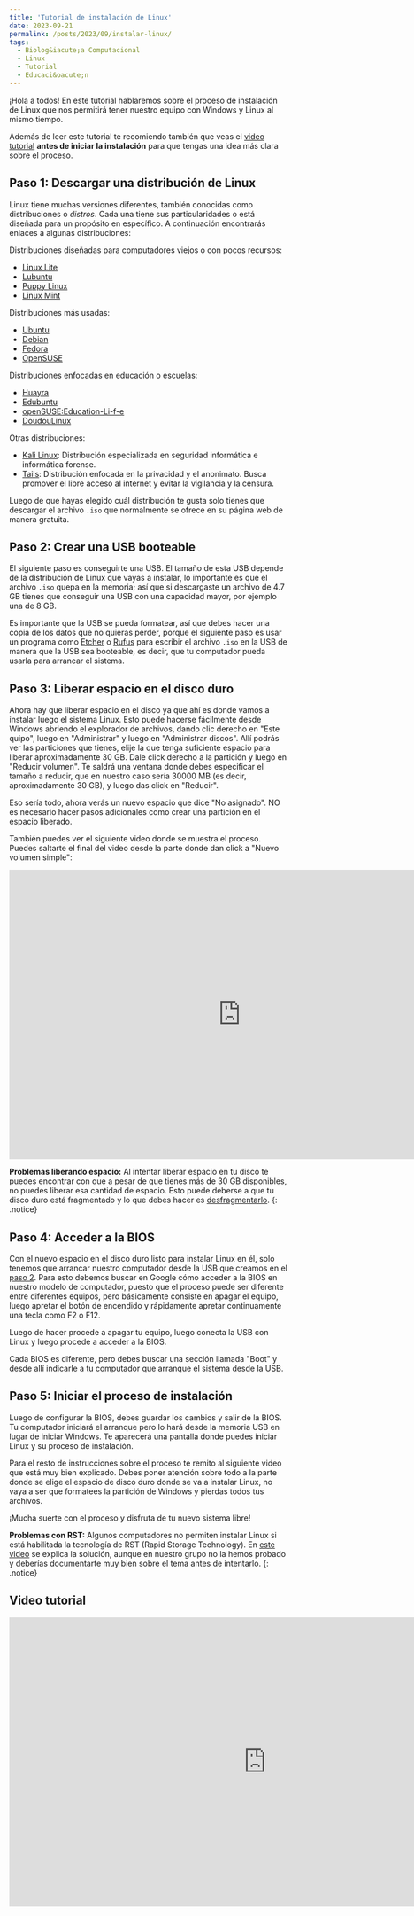 ```yaml
---
title: 'Tutorial de instalación de Linux'
date: 2023-09-21
permalink: /posts/2023/09/instalar-linux/
tags:
  - Biolog&iacute;a Computacional
  - Linux
  - Tutorial
  - Educaci&oacute;n
---
```


¡Hola a todos! En este tutorial hablaremos sobre el proceso de instalación
de Linux que nos permitirá tener nuestro equipo con Windows y Linux al mismo
tiempo.

Además de leer este tutorial te recomiendo también que veas el [video
tutorial](#video-tutorial) **antes de iniciar la instalación** para que
tengas una idea más clara sobre el proceso.

## Paso 1: Descargar una distribución de Linux

Linux tiene muchas versiones diferentes, también conocidas como
distribuciones o *distros*. Cada una tiene sus particularidades o está
diseñada para un propósito en específico. A continuación encontrarás enlaces
a algunas distribuciones:

Distribuciones diseñadas para computadores viejos o con pocos recursos:

- [Linux Lite](https://www.linuxliteos.com/index.html)
- [Lubuntu](https://lubuntu.me/)
- [Puppy Linux](http://puppylinux.com/)
- [Linux Mint](https://linuxmint.com/)

Distribuciones más usadas:

- [Ubuntu](https://ubuntu.com/)
- [Debian](https://www.debian.org/index.es.html)
- [Fedora](https://fedoraproject.org/es/)
- [OpenSUSE](https://es.opensuse.org/Bienvenidos_a_openSUSE.org)

Distribuciones enfocadas en educación o escuelas:

- [Huayra](https://huayra.educar.gob.ar/)
- [Edubuntu](https://www.edubuntu.org/)
- [openSUSE:Education-Li-f-e](https://es.opensuse.org/openSUSE:Education-Li-f-e)
- [DoudouLinux](https://www.doudoulinux.org/web/espanol/index.html)

Otras distribuciones:

- [Kali Linux](https://www.kali.org/): Distribución especializada en
  seguridad informática e informática forense.
- [Tails](https://tails.net/index.es.html): Distribución enfocada en la
  privacidad y el anonimato. Busca promover el libre acceso al internet y
  evitar la vigilancia y la censura.

Luego de que hayas elegido cuál distribución te gusta solo tienes que
descargar el archivo `.iso` que normalmente se ofrece en su página web de
manera gratuita.

## Paso 2: Crear una USB booteable

El siguiente paso es conseguirte una USB. El tamaño de esta USB depende de
la distribución de Linux que vayas a instalar, lo importante es que el
archivo `.iso` quepa en la memoria; así que si descargaste un archivo de 4.7
GB tienes que conseguir una USB con una capacidad mayor, por ejemplo una de
8 GB.

Es importante que la USB se pueda formatear, así que debes hacer una copia
de los datos que no quieras perder, porque el siguiente paso es usar un
programa como [Etcher](https://etcher.balena.io/) o
[Rufus](https://rufus.ie/es/) para escribir el archivo `.iso` en la USB de
manera que la USB sea booteable, es decir, que tu computador pueda usarla
para arrancar el sistema.

## Paso 3: Liberar espacio en el disco duro

Ahora hay que liberar espacio en el disco ya que ahí es donde vamos a
instalar luego el sistema Linux. Esto puede hacerse fácilmente desde Windows
abriendo el explorador de archivos, dando clic derecho en "Este quipo",
luego en "Administrar" y luego en "Administrar discos". Allí podrás ver las
particiones que tienes, elije la que tenga suficiente espacio para liberar
aproximadamente 30 GB. Dale click derecho a la partición y luego en "Reducir
volumen". Te saldrá una ventana donde debes especificar el tamaño a reducir,
que en nuestro caso sería 30000 MB (es decir, aproximadamente 30 GB), y
luego das click en "Reducir".

Eso sería todo, ahora verás un nuevo espacio que dice "No asignado". NO es
necesario hacer pasos adicionales como crear una partición en el espacio
liberado.

También puedes ver el siguiente video donde se muestra el proceso. Puedes
saltarte el final del video desde la parte donde dan click a "Nuevo volumen
simple":

<iframe width="835" height="522" src="https://www.youtube.com/embed/s2TKizTY4s4" title="Cómo reducir y crear particiones en Windows 10" frameborder="0" allow="accelerometer; autoplay; clipboard-write; encrypted-media; gyroscope; picture-in-picture; web-share" allowfullscreen></iframe>

**Problemas liberando espacio:**
Al intentar liberar espacio en tu disco te puedes encontrar con que a pesar
de que tienes más de 30 GB disponibles, no puedes liberar esa cantidad de
espacio. Esto puede deberse a que tu disco duro está fragmentado y lo que
debes hacer es
[desfragmentarlo](https://www.xataka.com/basics/desfragmentar-el-disco-duro-como-se-hace-y-para-que-sirve).
{: .notice}

## Paso 4: Acceder a la BIOS

Con el nuevo espacio en el disco duro listo para instalar Linux en él,
solo tenemos que arrancar nuestro computador desde la USB que creamos en el 
[paso 2](#paso-2-crear-una-usb-booteable). Para esto debemos buscar en
Google cómo acceder a la BIOS en nuestro modelo de computador, puesto que el
proceso puede ser diferente entre diferentes equipos, pero básicamente
consiste en apagar el equipo, luego apretar el botón de encendido y
rápidamente apretar continuamente una tecla como F2 o F12.

Luego de hacer procede a apagar tu equipo, luego conecta la USB con Linux y
luego procede a acceder a la BIOS.

Cada BIOS es diferente, pero debes buscar una sección llamada "Boot" y
desde allí indicarle a tu computador que arranque el sistema desde la USB.

## Paso 5: Iniciar el proceso de instalación

Luego de configurar la BIOS, debes guardar los cambios y salir de la BIOS.
Tu computador iniciará el arranque pero lo hará desde la memoria USB en
lugar de iniciar Windows. Te aparecerá una pantalla donde puedes iniciar
Linux y su proceso de instalación.

Para el resto de instrucciones sobre el proceso te remito al siguiente video
que está muy bien explicado. Debes poner atención sobre todo a la parte
donde se elige el espacio de disco duro donde se va a instalar Linux, no
vaya a ser que formatees la partición de Windows y pierdas todos tus
archivos.

¡Mucha suerte con el proceso y disfruta de tu nuevo sistema libre!

**Problemas con RST:** Algunos computadores no permiten instalar Linux si
está habilitada la tecnología de RST (Rapid Storage Technology). En [este
video](https://youtu.be/wDrCaAdGuMk) se explica la solución, aunque en
nuestro grupo no la hemos probado y deberías documentarte muy bien sobre el
tema antes de intentarlo.
{: .notice}

## Video tutorial

<iframe width="928" height="522" src="https://www.youtube.com/embed/yMgzz1fvVCc" title="Linux &amp; Windows, Instalación Dual Boot" frameborder="0" allow="accelerometer; autoplay; clipboard-write; encrypted-media; gyroscope; picture-in-picture; web-share" allowfullscreen></iframe>
